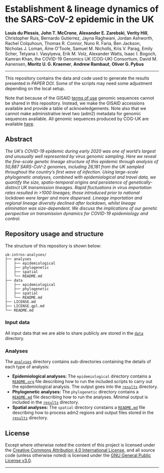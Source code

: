 # Establishment & lineage dynamics of the SARS-CoV-2 epidemic in the UK

**Louis du Plessis**, **John T. McCrone**, **Alexander E. Zarebski**, **Verity Hill**,  Christopher Ruis, Bernardo Gutierrez, Jayna Raghwani, Jordan Ashworth, Rachel Colquhoun, Thomas R. Connor, Nuno R. Faria, Ben Jackson, Nicholas J. Loman, Áine O’Toole, Samuel M. Nicholls, Kris V. Parag, Emily Scher, Tetyana I. Vasylyeva, Erik M. Volz, Alexander Watts, Isaac I. Bogoch, Kamran Khan, the COVID-19 Genomics UK (COG-UK) Consortium, David M. Aanensen, **Moritz U. G. Kraemer**, **Andrew Rambaut**, **Oliver G. Pybus**

---

This repository contains the data and code used to generate the results
presented in *PAPER DOI*. Some of the scripts may need some adjustment depending on the local setup.

Note that because of the GISAID [terms of use](https://www.gisaid.org/registration/terms-of-use/) genomic sequences cannot be shared in this repository. Instead, we make the GISAID accessions available and provide a table of acknowledgements. Note also that we cannot make administrative level two (adm2) metadata for genomic sequences available. All genomic sequences produced by COG-UK are available [here](https://www.cogconsortium.uk/data/).


## Abstract

_The UK’s COVID-19 epidemic during early 2020 was one of world’s largest and unusually well represented by virus genomic sampling. Here we reveal the fine-scale genetic lineage structure of this epidemic through analysis of 50,887 SARS-CoV-2 genomes, including 26,181 from the UK sampled throughout the country’s first wave of infection. Using large-scale phylogenetic analyses, combined with epidemiological and travel data, we quantify the size, spatio-temporal origins and persistence of genetically-distinct UK transmission lineages. Rapid fluctuations in virus importation rates resulted in >1000 lineages; those introduced prior to national lockdown were larger and more dispersed. Lineage importation and regional lineage diversity declined after lockdown, whilst lineage elimination was size-dependent. We discuss the implications of our genetic perspective on transmission dynamics for COVID-19 epidemiology and control._


## Repository usage and structure

The structure of this repository is shown below:

```
uk-intros-analyses/
├── analyses
│   ├── epidemiological
│   ├── phylogenetic
│   ├── spatial
│   └── README.md
├── data
│   ├── epidemiological
│   ├── phylogenetic
│   ├── spatial
│   └── README.md
├── LICENSE.md
├── LICENSE.gpl.md
└── README.md
```

### Input data

All input data that we are able to share publicly are stored in the [`data`](data/) directory.

### Analyses

The [`analyses`](analyses/) directory contains sub-directories containing the details of each type of analysis:

- **Epidemiological analyses:** The `epidemiological` directory contains a [`README.org`](analyses/epidemiological/README.org) file describing how
    to run the included scripts to carry out the epidemiological analysis. The
    output goes into the [`results`](analyses/epidemiological/results/) directory.
- **Phylogenetic analyses:** The `phylogenetic` directory contains a [`README.md`](analyses/phylogenetic/README.md) file describing how to run the analyses. Minimal output is included in the [`results`](analyses/phylogenetic/results/) directory.
- **Spatial analyses:** The `spatial` directory constains a [`README.md`](analyses/spatial/README.md) file describing how to process adm2 regions and output files stored in the [`results`](analyses/spatial/results/) directory.



## License

Except where otherwise noted the content of this project is licensed under the [Creative Commons Attribution 4.0 International License](https://creativecommons.org/licenses/by/4.0/), and all source code (unless otherwise noted) is licensed under the [GNU General Public License v3.0](https://choosealicense.com/licenses/gpl-3.0/).

---